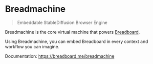 # Breadmachine

> Embeddable StableDiffusion Browser Engine

Breadmachine is the core virtual machine that powers [Breadboard](https://breadboard.me).

Using Breadmachine, you can embed Breadboard in every context and workflow you can imagine.

Documentation: https://breadboard.me/breadmachine
